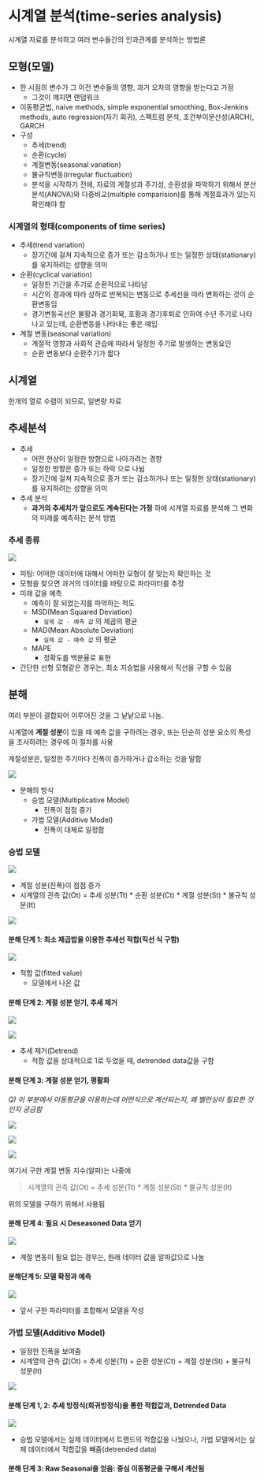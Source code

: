 # 시계열 분석(time-series analysis)

시계열 자료를 분석하고 여러 변수들간의 인과관계를 분석하는 방법론

## 모형(모델)

- 한 시점의 변수가 그 이전 변수들의 영향, 과거 오차의 영향을 받는다고 가정
  - 그것이 꺠지면 랜덤워크
- 이동평균법, naive methods, simple exponential smoothing, Box-Jenkins methods, auto regression(자기 회귀), 스펙트럼 분석, 조건부이분산성(ARCH), GARCH
- 구성
  - 추세(trend)
  - 순환(cycle)
  - 계절변동(seasonal variation)
  - 불규칙변동(irregular fluctuation)
  - 분석을 시작하기 전에, 자료의 계절성과 주기성, 순환성을 파악하기 위해서 분산분석(ANOVA)와 다중비교(multiple comparision)를 통해 계절효과가 있는지 확인해야 함

### 시계열의 형태(components of time series)

- 추세(trend variation)
  - 장기간에 걸쳐 지속적으로 증가 또는 감소하거나 또는 일정한 상태(stationary)를 유지하려는 성향을 의미
- 순환(cyclical variation)
  - 일정한 기간을 주기로 순환적으로 나타남
  - 시간의 경과에 따라 상하로 반복되는 변동으로 추세선을 따라 변화하는 것이 순환변동임
  - 경기변동곡선은 불황과 경기회북, 호황과 경기후퇴로 인하여 수년 주기로 나타나고 있는데, 순환변동을 나타내는 좋은 예임
- 계절 변동(seasonal variation)
  - 계절적 영향과 사회적 관습에 따라서 일정한 주기로 발생하는 변동요인
  - 순환 변동보다 순환주기가 짧다

## 시계열

한개의 열로 수렴이 되므로, 일변량 자료

## 추세분석

- 추세
  - 어떤 현상이 일정한 방향으로 나아가려는 경향
  - 일정한 방향은 증가 또는 하락 으로 나뉨
  - 장기간에 걸쳐 지속적으로 증가 또는 감소하거나 또는 일정한 상태(stationary)를 유지하려는 성향을 의미
- 추세 분석
  - **과거의 추세치가 앞으로도 계속된다는 가정** 하에 시계열 자료를 분석해 그 변화의 미래를 예측하는 분석 방법

### 추세 종류

![](./images/trend_variation.png)

- 피팅: 어떠한 데이터에 대해서 어떠한 모형이 잘 맞는지 확인하는 것
- 모형을 찾으면 과거의 데이터를 바탕으로 파라미터를 추정
- 미래 값을 예측
  - 예측이 잘 되었는지를 파악하는 척도
  - MSD(Mean Squared Deviation)
    - `실제 값 - 예측 값` 의 제곱의 평균
  - MAD(Mean Absolute Deviation)
    - `실제 값 - 예측 값` 의 평균
  - MAPE
    - 정확도를 백분율로 표현
- 간단한 선형 모형같은 경우는, 최소 지승법을 사용해서 직선을 구할 수 있음

## 분해

여러 부분이 결합되어 이루어진 것을 그 낱낱으로 나눔.

시계열에 **계절 성분**이 있을 때 예측 값을 구하려는 경우, 또는 단순히 성분 요소의 특성을 조사하려는 경우에 이 절차를 사용

계절성분은, 일정한 주기마다 진폭이 증가하거나 감소하는 것을 말함

![](./images/decomposition.png)

- 분해의 방식
  - 승법 모델(Multiplicative Model)
    - 진폭이 점점 증가
  - 가법 모델(Additive Model)
    - 진폭이 대체로 일정함

### 승법 모델

![](./images/multiplicative_model.png)

- 계절 성분(진폭)이 점점 증가
- 시계열의 관측 값(Ot) = 추세 성분(Tt) * 순환 성분(Ct) * 계절 성분(St) * 불규칙 성분(It)

![](./images/multiplicative_model2.png)

#### 분해 단계 1: 최소 제곱밥을 이용한 추세선 적합(직선 식 구함)

![](./images/decomposition2.png)

- 적합 값(fitted value)
  - 모델에서 나온 값

#### 분해 단계 2: 계절 성분 얻기, 추세 제거

![](./images/decomposition3.png)

![](./images/decomposition4.png)

- 추세 제거(Detrend)
  - 적합 값을 상대적으로 1로 두었을 때, detrended data값을 구함

#### 분해 단계 3: 계절 성분 얻기, 평활화

*Q) 이 부분에서 이동평균을 이용하는데 어떤식으로 계산되는지, 왜 밸런싱이 필요한 것인지 궁금함*

![](./images/decomposition5.png)

![](./images/decomposition6.png)

![](./images/decomposition7.png)

여기서 구한 계절 변동 지수(알파)는 나중에

> 시계열의 관측 값(Ot) = 추세 성분(Tt) * 계절 성분(St) * 불규칙 성분(It)

위의 모델을 구하기 위해서 사용됨

#### 분해 단계 4: 필요 시 Deseasoned Data 얻기

![](./images/decomposition8.png)

- 계절 변동이 필요 없는 경우는, 원래 데이터 값을 알파값으로 나눔

#### 분해단계 5: 모델 확정과 예측

![](./images/decomposition9.png)

- 앞서 구한 파라미터를 조합해서 모델을 작성

### 가법 모델(Additive Model)

- 일정한 진폭을 보여줌
- 시계열의 관측 값(Ot) = 추세 성분(Tt) + 순환 성분(Ct) + 계절 성분(St) + 불규칙 성분(It)

![](./images/applicative1.png)

#### 분해 단계 1, 2: 추세 방정식(회귀방정식)을 통한 적합값과, Detrended Data

![](./images/applicative2.png)

- 승법 모델에서는 실제 데이터에서 트랜드의 적합값을 나눴으나, 가법 모델에서는 실제 데이터에서 적합값을 빼줌(detrended data)

#### 분해 단계 3: Raw Seasonal을 얻음: 중심 이동평균을 구해서 계산됨
